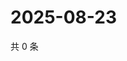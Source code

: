 # 2025-08-23

共 0 条

<!-- BEGIN ZHIHUQUESTIONS -->
<!-- 最后更新时间 Sat Aug 23 2025 03:09:10 GMT+0800 (China Standard Time) -->

<!-- END ZHIHUQUESTIONS -->
